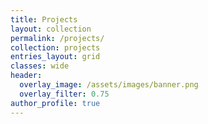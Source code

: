 ```yaml
---
title: Projects
layout: collection
permalink: /projects/
collection: projects
entries_layout: grid
classes: wide
header:
  overlay_image: /assets/images/banner.png
  overlay_filter: 0.75
author_profile: true
---
```

